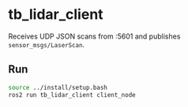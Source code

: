 # tb_lidar_client

Receives UDP JSON scans from :5601 and publishes `sensor_msgs/LaserScan`.

## Run
```bash
source ../install/setup.bash
ros2 run tb_lidar_client client_node
```
